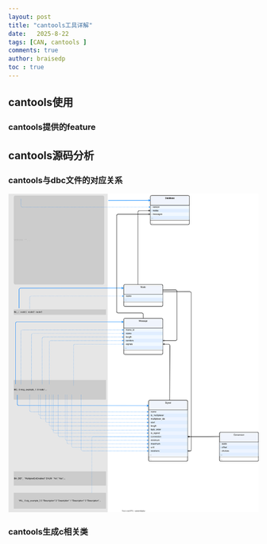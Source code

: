 ```yaml
---
layout: post
title: "cantools工具详解"
date:   2025-8-22
tags: [CAN, cantools ]
comments: true
author: braisedp
toc : true
---
```


<!-- more -->

## cantools使用

### cantools提供的feature

## cantools源码分析
### cantools与dbc文件的对应关系

![def map](../images/2025-8-22-cantools/defmap.svg)

### cantools生成c相关类

